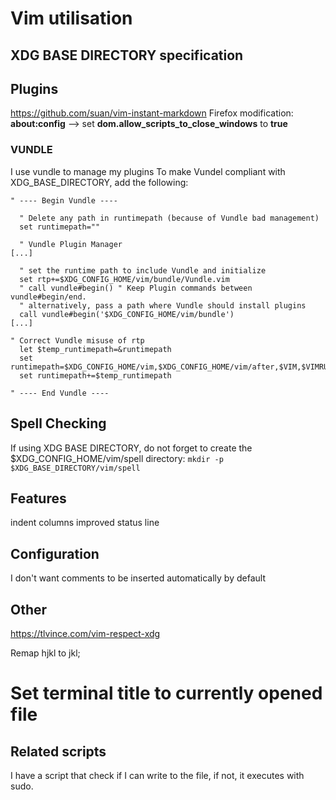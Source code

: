 # Vim utilisation

## XDG BASE DIRECTORY specification

## Plugins
  https://github.com/suan/vim-instant-markdown
  Firefox modification: **about:config** --> set **dom.allow_scripts_to_close_windows** to **true**

### VUNDLE
I use vundle to manage my plugins
To make Vundel compliant with XDG_BASE_DIRECTORY, add the following:
```
" ---- Begin Vundle ----

  " Delete any path in runtimepath (because of Vundle bad management)
  set runtimepath=""

  " Vundle Plugin Manager
[...]

  " set the runtime path to include Vundle and initialize
  set rtp+=$XDG_CONFIG_HOME/vim/bundle/Vundle.vim
  " call vundle#begin() " Keep Plugin commands between vundle#begin/end.
  " alternatively, pass a path where Vundle should install plugins
  call vundle#begin('$XDG_CONFIG_HOME/vim/bundle')
[...]

" Correct Vundle misuse of rtp
  let $temp_runtimepath=&runtimepath
  set runtimepath=$XDG_CONFIG_HOME/vim,$XDG_CONFIG_HOME/vim/after,$VIM,$VIMRUNTIME
  set runtimepath+=$temp_runtimepath

" ---- End Vundle ----
```

## Spell Checking
If using XDG BASE DIRECTORY, do not forget to create the $XDG_CONFIG_HOME/vim/spell directory:
``` mkdir -p $XDG_BASE_DIRECTORY/vim/spell ```

## Features
  indent columns
  improved status line

## Configuration
I don't want comments to be inserted automatically by default


## Other

https://tlvince.com/vim-respect-xdg

Remap hjkl to jkl;

# Set terminal title to currently opened file


## Related scripts
I have a script that check if I can write to the file, if not, it executes with sudo.
